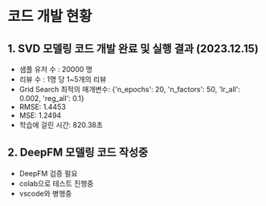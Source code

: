 # 코드 개발 현황

## 1. SVD 모델링 코드 개발 완료 및 실행 결과 (2023.12.15)
- 샘플 유저 수 : 20000 명
- 리뷰 수 : 1명 당 1~5개의 리뷰
- Grid Search 최적의 매개변수: {'n_epochs': 20, 'n_factors': 50, 'lr_all': 0.002, 'reg_all': 0.1}
- RMSE: 1.4453
- MSE: 1.2494
- 학습에 걸린 시간: 820.38초


## 2. DeepFM 모델링 코드 작성중
- DeepFM 검증 필요
- colab으로 테스트 진행중
- vscode와 병행중
